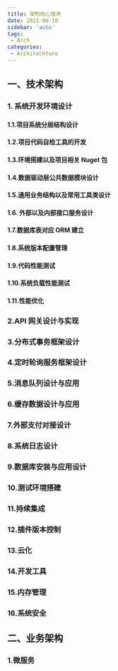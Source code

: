 ```yaml
---
title: 架构核心技术
date: 2021-06-10
sidebar: 'auto'
tags:
 - Arch
categories:
 - Architechture
---
```

## 一、技术架构
### 1. 系统开发环境设计
#### 1.1.项目系统分层结构设计
#### 1.2.项目代码自检工具的开发
#### 1.3.环境搭建以及项目相关 Nuget 包
#### 1.4.数据驱动层公共数据模块设计
#### 1.5.通用业务结构以及常用工具类设计
#### 1.6. 外部以及内部接口服务设计
#### 1.7.数据库表对应 ORM 建立
#### 1.8.系统版本配置管理
#### 1.9.代码性能测试
#### 1.10.系统负载性能测试
#### 1.11.性能优化
### 2.API 网关设计与实现
### 3.分布式事务框架设计
### 4.定时轮询服务框架设计
### 5.消息队列设计与应用 
### 6.缓存数据设计与应用
### 7.外部支付对接设计
### 8.系统日志设计
### 9.数据库安装与应用设计
### 10.测试环境搭建
### 11.持续集成
### 12.插件版本控制
### 13.云化
### 14.开发工具
### 15.内存管理
### 16.系统安全
## 二、业务架构
### 1.微服务
